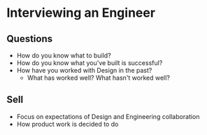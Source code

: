 # Interviewing an Engineer

## Questions
- How do you know what to build?
- How do you know what you've built is successful?
- How have you worked with Design in the past?
    - What has worked well? What hasn't worked well?



## Sell
- Focus on expectations of Design and Engineering collaboration
- How product work is decided to do